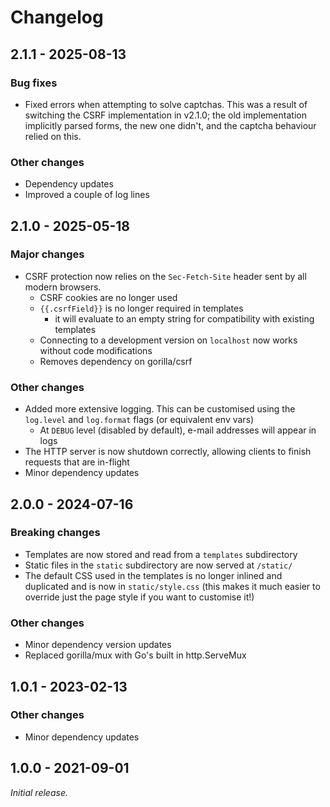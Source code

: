# Changelog

## 2.1.1 - 2025-08-13

### Bug fixes

- Fixed errors when attempting to solve captchas. This was a result of switching
  the CSRF implementation in v2.1.0; the old implementation implicitly parsed
  forms, the new one didn't, and the captcha behaviour relied on this.

### Other changes

- Dependency updates
- Improved a couple of log lines

## 2.1.0 - 2025-05-18

### Major changes

- CSRF protection now relies on the `Sec-Fetch-Site` header sent by all modern
  browsers.
  - CSRF cookies are no longer used
  - `{{.csrfField}}` is no longer required in templates
    - it will evaluate to an empty string for compatibility with existing templates
  - Connecting to a development version on `localhost` now works without code modifications
  - Removes dependency on gorilla/csrf

### Other changes

- Added more extensive logging. This can be customised using the `log.level` and
  `log.format` flags (or equivalent env vars)
  - At `DEBUG` level (disabled by default), e-mail addresses will appear in logs
- The HTTP server is now shutdown correctly, allowing clients to finish requests
  that are in-flight
- Minor dependency updates

## 2.0.0 - 2024-07-16

### Breaking changes

- Templates are now stored and read from a `templates` subdirectory
- Static files in the `static` subdirectory are now served at `/static/`
- The default CSS used in the templates is no longer inlined and duplicated and
  is now in `static/style.css` (this makes it much easier to override just the
  page style if you want to customise it!)

### Other changes

- Minor dependency version updates
- Replaced gorilla/mux with Go's built in http.ServeMux

## 1.0.1 - 2023-02-13

### Other changes

- Minor dependency updates

## 1.0.0 - 2021-09-01

_Initial release._